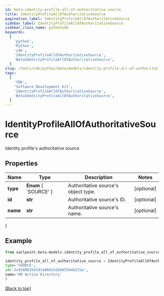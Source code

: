 ```yaml
---
id: beta-identity-profile-all-of-authoritative-source
title: IdentityProfileAllOfAuthoritativeSource
pagination_label: IdentityProfileAllOfAuthoritativeSource
sidebar_label: IdentityProfileAllOfAuthoritativeSource
sidebar_class_name: pythonsdk
keywords:
  [
    'python',
    'Python',
    'sdk',
    'IdentityProfileAllOfAuthoritativeSource',
    'BetaIdentityProfileAllOfAuthoritativeSource',
  ]
slug: /tools/sdk/python/beta/models/identity-profile-all-of-authoritative-source
tags:
  [
    'SDK',
    'Software Development Kit',
    'IdentityProfileAllOfAuthoritativeSource',
    'BetaIdentityProfileAllOfAuthoritativeSource',
  ]
---
```


# IdentityProfileAllOfAuthoritativeSource

Identity profile's authoritative source.

## Properties

| Name | Type | Description | Notes |
| --- | --- | --- | --- |
| **type** | **Enum** [ 'SOURCE' ] | Authoritative source's object type. | [optional] |
| **id** | **str** | Authoritative source's ID. | [optional] |
| **name** | **str** | Authoritative source's name. | [optional] |

}

## Example

```python
from sailpoint.beta.models.identity_profile_all_of_authoritative_source import IdentityProfileAllOfAuthoritativeSource

identity_profile_all_of_authoritative_source = IdentityProfileAllOfAuthoritativeSource(
type='SOURCE',
id='2c9180835d191a86015d28455b4b232a',
name='HR Active Directory'
)

```

[[Back to top]](#)
